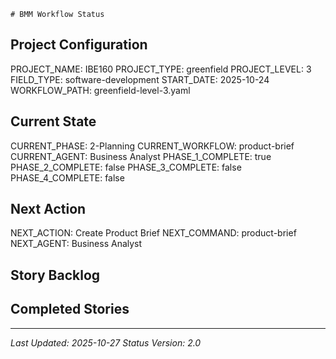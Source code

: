     # BMM Workflow Status

## Project Configuration

PROJECT_NAME: IBE160
PROJECT_TYPE: greenfield
PROJECT_LEVEL: 3
FIELD_TYPE: software-development
START_DATE: 2025-10-24
WORKFLOW_PATH: greenfield-level-3.yaml

## Current State

CURRENT_PHASE: 2-Planning
CURRENT_WORKFLOW: product-brief
CURRENT_AGENT: Business Analyst
PHASE_1_COMPLETE: true
PHASE_2_COMPLETE: false
PHASE_3_COMPLETE: false
PHASE_4_COMPLETE: false

## Next Action

NEXT_ACTION: Create Product Brief
NEXT_COMMAND: product-brief
NEXT_AGENT: Business Analyst

## Story Backlog



## Completed Stories



---

_Last Updated: 2025-10-27_
_Status Version: 2.0_
